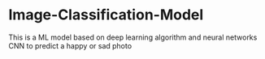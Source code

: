 # Image-Classification-Model
This is a ML model based on deep learning algorithm and neural networks CNN to predict a happy or sad photo
